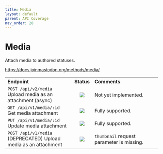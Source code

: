 ```yaml
---
title: Media
layout: default
parent: API Coverage
nav_order: 20
---
```


# Media

Attach media to authored statuses.

<a href="https://docs.joinmastodon.org/methods/media/" target="_blank">https://docs.joinmastodon.org/methods/media/</a>

<table style="width:100%;table-layout:fixed;">
  <tr>
    <th style="width:45%;text-align:left;">Endpoint</th>
    <th style="width:10%;text-align:center;">Status</th>
    <th style="width:45%;text-align:left;">Comments</th>
  </tr>
  <tr>
    <td style="width:45%;text-align:left;"><code>POST /api/v2/media</code><br>Upload media as an attachment (async)</td>
    <td style="width:10%;text-align:center;"><img src="/assets/red16.png"></td>
    <td style="width:45%;text-align:left;">Not yet implemented.</td>
  </tr>
  <tr>
    <td style="width:45%;text-align:left;"><code>GET /api/v1/media/:id</code><br>Get media attachment</td>
    <td style="width:10%;text-align:center;"><img src="/assets/green.png"></td>
    <td style="width:45%;text-align:left;">Fully supported.</td>
  </tr>
  <tr>
    <td style="width:45%;text-align:left;"><code>PUT /api/v1/media/:id</code><br>Update media attachment</td>
    <td style="width:10%;text-align:center;"><img src="/assets/green.png"></td>
    <td style="width:45%;text-align:left;">Fully supported.</td>
  </tr>
  <tr>
    <td style="width:45%;text-align:left;"><code>POST /api/v1/media</code><br>(DEPRECATED) Upload media as an attachment</td>
    <td style="width:10%;text-align:center;"><img src="/assets/orange16.png"></td>
    <td style="width:45%;text-align:left;"><code>thumbnail</code> request parameter is missing.</td>
  </tr>
</table>
